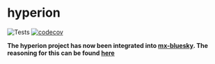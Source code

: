 # hyperion
![Tests](https://github.com/DiamondLightSource/hyperion/actions/workflows/code.yml/badge.svg) [![codecov](https://codecov.io/gh/DiamondLightSource/hyperion/branch/main/graph/badge.svg?token=00Ww81MHe8)](https://codecov.io/gh/DiamondLightSource/hyperion)

**The hyperion project has now been integrated into [mx-bluesky](https://github.com/DiamondLightSource/mx-bluesky/tree/main/src/mx_bluesky/hyperion). The reasoning for this can be found [here](https://github.com/DiamondLightSource/mx-bluesky/issues/169)**

